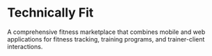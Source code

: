 # Technically Fit

A comprehensive fitness marketplace that combines mobile and web applications for fitness tracking, training programs, and trainer-client interactions.